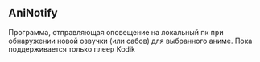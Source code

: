 ## **AniNotify**

Программа, отправляющая оповещение на локальный пк при обнаружении новой озвучки (или сабов) для выбранного аниме. Пока поддерживается только плеер Kodik
